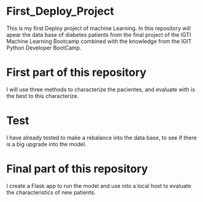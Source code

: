 # First_Deploy_Project

This is my first Deploy project of machine Learning.
In this repository will apear the data base of diabetes patients from the final project of the IGTI Machine Learning Bootcamp  combined with the knowledge from the IGIT Python Developer BootCamp.

# First part of this repository

I will use three methods to characterize the pacientes, and evaluate with is the best to this characterize.

# Test

I have already tested to make a rebalance into the data base, to see if there is a big upgrade into the model.

# Final part of this repository

I create a Flask app to run the model and use into a local host to evaluate the characteristics of new patients.
